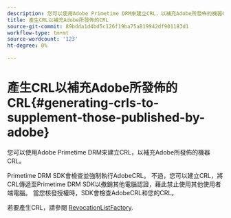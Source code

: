 ```yaml
---
description: 您可以使用Adobe Primetime DRM來建立CRL，以補充Adobe所發佈的機器CRL。
title: 產生CRL以補充Adobe所發佈的CRL
source-git-commit: 89bdda1d4bd5c126f19ba75a819942df901183d1
workflow-type: tm+mt
source-wordcount: '123'
ht-degree: 0%

---
```



# 產生CRL以補充Adobe所發佈的CRL{#generating-crls-to-supplement-those-published-by-adobe}

您可以使用Adobe Primetime DRM來建立CRL，以補充Adobe所發佈的機器CRL。

Primetime DRM SDK會檢查並強制執行AdobeCRL。 不過，您可以建立CRL，將CRL傳遞至Primetime DRM SDK以撤銷其他電腦認證，藉此禁止使用其他使用者端電腦。 當您核發授權時，SDK會檢查AdobeCRL和您的CRL。

若要產生CRL，請參閱 [RevocationListFactory](https://help.adobe.com/en_US/primetime/api/drm-apis/server/javadocs-flashaccess-pro/com/adobe/flashaccess/sdk/revocation/RevocationListFactory.html).
